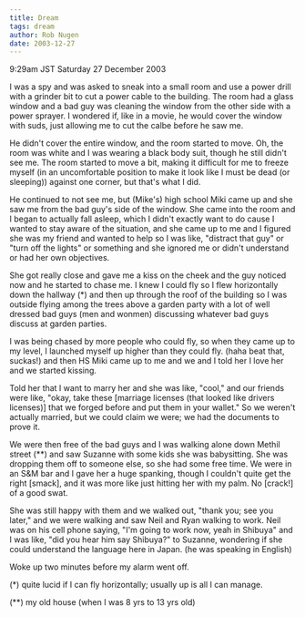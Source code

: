 ```yaml
---
title: Dream
tags: dream
author: Rob Nugen
date: 2003-12-27
---
```


<p class=date>9:29am JST Saturday 27 December 2003</p>

<p class=dream>I was a spy and was asked to sneak into a small room
  and use a power drill with a grinder bit to cut a power cable to
  the building.  The room had a glass window and a bad guy was
  cleaning the window from the other side with a power sprayer. I
  wondered if, like in a movie, he would cover the window with suds,
  just allowing me to cut the calbe before he saw me.</p>

<p class=dream>He didn't cover the entire window, and the room started
  to move.  Oh, the room was white and I was wearing a black body
  suit, though he still didn't see me.  The room started to move a
  bit, making it difficult for me to freeze myself (in an
  uncomfortable position to make it look like I must be dead (or
  sleeping)) against one corner, but that's what I did.</p>

<p class=dream>He continued to not see me, but (Mike's) high school
  Miki came up and she saw me from the bad guy's side of the window.
  She came into the room and I began to actually fall asleep, which I
  didn't exactly want to do cause I wanted to stay aware of the
  situation, and she came up to me and I figured she was my friend and
  wanted to help so I was like, "distract that guy" or "turn off the
  lights" or something and she ignored me or didn't understand or had
  her own objectives.</p>

<p class=dream>She got really close and gave me a kiss on the cheek
  and the guy noticed now and he started to chase me.  I knew I could
  fly so I flew horizontally down the hallway (*) and then up through
  the roof of the building so I was outside flying among the trees
  above a garden party with a lot of well dressed bad guys (men and
  wonmen) discussing whatever bad guys discuss at garden parties.</p>

<p class=dream>I was being chased by more people who could fly, so
  when they came up to my level, I launched myself up higher than they
  could fly.  (haha beat that, suckas!) and then HS Miki came up to me
  and we and I told her I love her and we started kissing.</p>

<p class=dream>Told her that I want to marry her and she was like,
  "cool," and our friends were like, "okay, take these [marriage
  licenses (that looked like drivers licenses)] that we forged before
  and put them in your wallet."  So we weren't actually married, but
  we could claim we were; we had the documents to prove it.</p>

<p class=dream>We were then free of the bad guys and I was walking
  alone down Methil street (**) and saw Suzanne with some kids she was
  babysitting.  She was dropping them off to someone else, so she had
  some free time.  We were in an S&M bar and I gave her a huge
  spanking, though I couldn't quite get the right [smack], and it was
  more like just hitting her with my palm.  No [crack!] of a good
  swat.</p>

<p class=dream>She was still happy with them and we walked out, "thank
  you; see you later," and we were walking and saw Neil and Ryan
  walking to work.  Neil was on his cell phone saying, "I'm going to
  work now, yeah in Shibuya" and I was like, "did you hear him say
  Shibuya?" to Suzanne, wondering if she could understand the language
  here in Japan.  (he was speaking in English)</p>

<p>Woke up two minutes before my alarm went off.</p>

<p>(*) quite lucid if I can fly horizontally; usually up is all I can
manage.</p>

<p>(**) my old house (when I was 8 yrs to 13 yrs old)</p>

